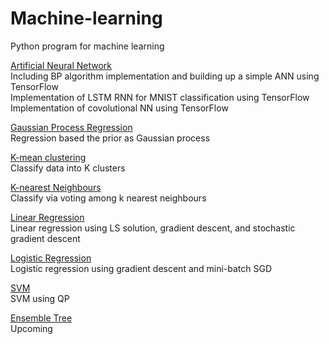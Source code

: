 # Machine-learning
Python program for machine learning

[Artificial Neural Network](https://github.com/chaofw/Machine-learning/tree/master/ANN)  
Including BP algorithm implementation and building up a simple ANN using TensorFlow  
Implementation of LSTM RNN for MNIST classification using TensorFlow
Implementation of covolutional NN using TensorFlow

[Gaussian Process Regression](https://github.com/chaofw/Machine-learning/tree/master/GP)  
Regression based the prior as Gaussian process  

[K-mean clustering](https://github.com/chaofw/Machine-learning/tree/master/K-mean-clustering)  
Classify data into K clusters

[K-nearest Neighbours](https://github.com/chaofw/Machine-learning/tree/master/KNN)  
Classify via voting among k nearest neighbours

[Linear Regression](https://github.com/chaofw/Machine-learning/tree/master/Linear_regression)  
Linear regression using LS solution, gradient descent, and stochastic gradient descent

[Logistic Regression](https://github.com/chaofw/Machine-learning/tree/master/Logistic_regression)  
Logistic regression using gradient descent and mini-batch SGD

[SVM](https://github.com/chaofw/Machine-learning/tree/master/SVM)  
SVM using QP

[Ensemble Tree](https://github.com/chaofw/Machine-learning/tree/master/ensemble_tree)  
Upcoming


